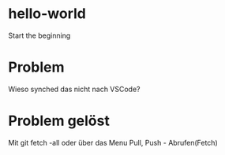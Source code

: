 # hello-world
Start the beginning
# Problem
Wieso synched das nicht nach VSCode?
# Problem gelöst
Mit git fetch -all oder über das Menu Pull, Push - Abrufen(Fetch)